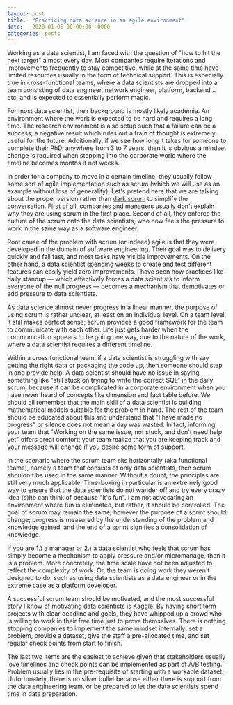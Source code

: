 ```yaml
---
layout: post
title:  "Practicing data science in an agile environment"
date:   2020-01-05 00:00:00 -0000
categories: posts
---
```


Working as a data scientist, I am faced with the question of "how to hit the next target" almost every day.
Most companies require iterations and improvements frequently to stay competitive, while at the same time have
limited resources usually in the form of technical support. This is especially true in cross-functional teams,
where a data scientists are dropped into a team consisting of data engineer, network engineer, platform, backend… etc,
and is expected to essentially perform magic.

For most data scientist, their background is mostly likely academia. An environment where the work is
expected to be hard and requires a long time. The research environment is also setup such that a failure can be
a success; a negative result which rules out a train of thought is extremely useful for the future. Additionally,
if we see how long it takes for someone to complete their PhD, anywhere from 3 to 7 years, then it is obvious
a mindset change is required when stepping into the corporate world where the timeline becomes months if not weeks.

In order for a company to move in a certain timeline, they usually follow some sort of agile implementation
such as scrum (which we will use as an example without loss of generality). Let's pretend here that we are
talking about the proper version rather than [dark scrum](https://ronjeffries.com/articles/016-09ff/defense/)
to simplify the conversation. First of all, companies and managers usually don't explain why they are using
scrum in the first place. Second of all, they enforce the culture of the scrum onto the data scientists, who
now feels the pressure to work in the same way as a software engineer.

Root cause of the problem with scrum (or indeed) agile is that they were developed in the domain of
software engineering. Their goal was to delivery quickly and fail fast, and most tasks have visible
improvements. On the other hand, a data scientist spending weeks to create and test different features can
easily yield zero improvements. I have seen how practices like daily standup &mdash; which effectively forces
a data scientists to inform everyone of the null progress &mdash; becomes a mechanism that demotivates
or add pressure to data scientists.

As data science almost never progress in a linear manner, the purpose of using scrum is rather unclear,
at least on an individual level. On a team level, it still makes perfect sense; scrum provides a good
framework for the team to communicate with each other. Life just gets harder when the communication
appears to be going one way, due to the nature of the work, where a data scientist requires a different timeline.

Within a cross functional team, if a data scientist is struggling with say getting the right data or packaging
the code up, then someone should step in and provide help. A data scientist should have no issue in saying
something like "still stuck on trying to write the correct SQL" in the daily scrum, because it can be complicated
in a corporate environment when you have never heard of concepts like dimension and fact table before. We should
all remember that the main skill of a data scientist is building mathematical models suitable for the problem in
hand. The rest of the team should be educated about this and understand that "I have made no progress" or
silence does not mean a day was wasted. In fact, informing your team that "Working on the same issue,
not stuck, and don't need help yet" offers great comfort; your team realize that you are keeping track
and your message will change if you desire some form of support.

In the scenario where the scrum team sits horizontally (aka functional teams), namely a team that consists
of only data scientists, then scrum shouldn't be used in the same manner. Without a doubt, the principles are
still very much applicable. Time-boxing in particular is an extremely good way to ensure that the data
scientists do not wander off and try every crazy idea (s)he can think of because "it's fun". I am not
advocating an environment where fun is eliminated, but rather, it should be controlled. The goal of scrum may
remain the same, however the purpose of a sprint should change; progress is measured by the understanding of
the problem and knowledge gained, and the end of a sprint signifies a consolidation of knowledge.

If you are 1.) a manager or 2.) a data scientist who feels that scrum has simply become a
mechanism to apply pressure and/or micromanage, then it is a problem. More concretely, the time
scale have not been adjusted to reflect the complexity of work. Or, the team is doing work they weren't
designed to do, such as using data scientists as a data engineer or in the extreme case as a platform developer.

A successful scrum team should be motivated, and the most successful story I know of motivating data
scientists is Kaggle. By having short term projects with clear deadline and goals, they have whipped up
a crowd who is willing to work in their free time just to prove themselves. There is nothing stopping
companies to implement the same mindset internally: set a problem, provide a dataset, give the staff a
pre-allocated time, and set regular check points from start to finish.

The last two items are the easiest to achieve given that stakeholders usually love timelines and check points
can be implemented as part of A/B testing. Problem usually lies in the pre-requisite of starting with a
workable dataset. Unfortunately, there is no silver bullet because either there is support from the data
engineering team, or be prepared to let the data scientists spend time in data preparation.
